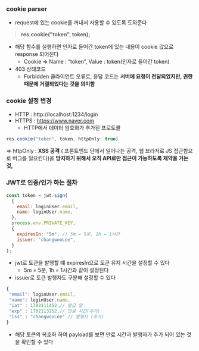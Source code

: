 ### cookie parser

- request에 있는 cookie를 꺼내서 사용할 수 있도록 도와준다

> **res.cookie("token", token);**

- 해당 함수를 실행하면 인자로 들어간 token에 있는 내용이 cookie 값으로 response 되어진다
  - Cookie ⇒ Name : “token”, Value : token(인자로 들어간 token)
- 403 상태코드
  - Forbidden 클라이언트 오류로, 응답 코드는 **서버에 요청이 전달되었지만, 권한 때문에 거절되었다는 것을 의미함**

### cookie 설정 변경

- HTTP : http://localhost:1234/login
- HTTPS : https://www.naver.com
  - HTTP에서 데이터 암호화가 추가된 프로토콜

```jsx
res.cookie("token", token, httpOnly: true)
```

⇒ httpOnly : **XSS 공격** ( 프론트엔드 단에서 일어나는 공격, 웹 브라저로 JS 접근함으로 버그를 일으킨다)을 **방지하기 위해서 오직 API로만 접근이 가능하도록 제약을 거는 것,**

### JWT로 인증/인가 하는 절차

```jsx
const token = jwt.sign(
  {
    email: loginUser.email,
    name: loginUser.name,
  },
  process.env.PRIVATE_KEY,
  {
    expiresIn: "5m", // 5m = 5분, 1h = 1시간
    issuer: "changwooLee",
  }
);
```

- jwt로 토큰을 발행할 떄 expiresIn으로 토큰 유지 시간을 설정할 수 있다
  - 5m = 5분, 1h = 1시간과 같이 설정된다
- issuer로 토큰 발행자도 구분해 설정할 수 있다

```jsx
{
 "email": loginUser.email,
 "name": loginUser.name,
 "iat" : 1702111452,// 발급 일
 "exp" : 1702113252,// 만료 시간(추가)
 "iss" : "changwooLee" // 발행자 (추가)
}
```

- 해당 토큰의 복호화 하여 payload를 보면 만료 시간과 발행자가 추가 되어 있는 것을 확인할 수 있다

